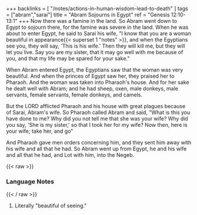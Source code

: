 +++
backlinks = [
  "/notes/actions-in-human-wisdom-lead-to-death"
]
tags = ["abram","sarai"]
title = "Abram Sojourns in Egypt"
ref = "Genesis 12:10-13:1"
+++
Now there was a famine in the land. So Abram went down to Egypt to sojourn there, for the famine was severe in the land. When he was about to enter Egypt, he said to Sarai his wife, "I know that you are a woman beautiful in appearance{{< superset 1 "notes" >}}, and when the Egyptians see you, they will say, 'This is his wife.' Then they will kill me, but they will let you live. Say you are my sister, that it may go well with me because of you, and that my life may be spared for your sake."

When Abram entered Egypt, the Egyptians saw that the woman was very beautiful. And when the princes of Egypt saw her, they praised her to Pharaoh. And the woman was taken into Pharaoh's house. And for her sake he dealt well with Abram; and he had sheep, oxen, male donkeys, male servants, female servants, female donkeys, and camels.

But the LORD afflicted Pharaoh and his house with great plagues because of Sarai, Abram's wife. So Pharaoh called Abram and said, "What is this you have done to me? Why did you not tell me that she was your wife? Why did you say, 'She is my sister,' so that I took her for my wife? Now then, here is your wife; take her, and go"

And Pharaoh gave men orders concerning him, and they sent him away with his wife and all that he had. So Abram went up from Egypt, he and his wife and all that he had, and Lot with him, into the Negeb.

{{< raw >}} <h3 id="notes">Language Notes</h3> {{< / raw >}}
1. Literally "beautiful of seeing."
